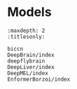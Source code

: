 # Models

```{toctree}
:maxdepth: 2
:titlesonly:

biccn
DeepBrain/index
deepflybrain
DeepLiver/index
DeepMEL/index
EnformerBorzoi/index
```
